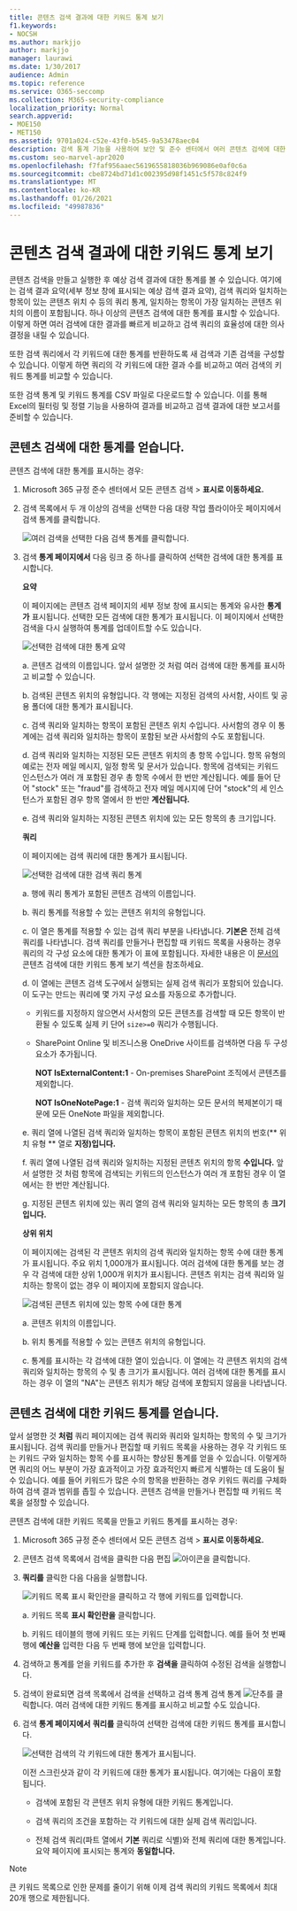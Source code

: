 ```yaml
---
title: 콘텐츠 검색 결과에 대한 키워드 통계 보기
f1.keywords:
- NOCSH
ms.author: markjjo
author: markjjo
manager: laurawi
ms.date: 1/30/2017
audience: Admin
ms.topic: reference
ms.service: O365-seccomp
ms.collection: M365-security-compliance
localization_priority: Normal
search.appverid:
- MOE150
- MET150
ms.assetid: 9701a024-c52e-43f0-b545-9a53478aec04
description: 검색 통계 기능을 사용하여 보안 및 준수 센터에서 여러 콘텐츠 검색에 대한 통계를 표시하고 & 방법을 알아보겠습니다.
ms.custom: seo-marvel-apr2020
ms.openlocfilehash: f7faf956aaec5619655818036b969086e0af0c6a
ms.sourcegitcommit: cbe8724bd71d1c002395d98f1451c5f578c824f9
ms.translationtype: MT
ms.contentlocale: ko-KR
ms.lasthandoff: 01/26/2021
ms.locfileid: "49987836"
---
```

# <a name="view-keyword-statistics-for-content-search-results"></a>콘텐츠 검색 결과에 대한 키워드 통계 보기

콘텐츠 검색을 만들고 실행한 후 예상 검색 결과에 대한 통계를 볼 수 있습니다. 여기에는 검색 결과 요약(세부 정보 창에 표시되는 예상 검색 결과 요약), 검색 쿼리와 일치하는 항목이 있는 콘텐츠 위치 수 등의 쿼리 통계, 일치하는 항목이 가장 일치하는 콘텐츠 위치의 이름이 포함됩니다. 하나 이상의 콘텐츠 검색에 대한 통계를 표시할 수 있습니다. 이렇게 하면 여러 검색에 대한 결과를 빠르게 비교하고 검색 쿼리의 효율성에 대한 의사 결정을 내릴 수 있습니다.
  
또한 검색 쿼리에서 각 키워드에 대한 통계를 반환하도록 새 검색과 기존 검색을 구성할 수 있습니다. 이렇게 하면 쿼리의 각 키워드에 대한 결과 수를 비교하고 여러 검색의 키워드 통계를 비교할 수 있습니다.
  
또한 검색 통계 및 키워드 통계를 CSV 파일로 다운로드할 수 있습니다. 이를 통해 Excel의 필터링 및 정렬 기능을 사용하여 결과를 비교하고 검색 결과에 대한 보고서를 준비할 수 있습니다.
  
## <a name="get-statistics-for-content-searches"></a>콘텐츠 검색에 대한 통계를 얻습니다.

콘텐츠 검색에 대한 통계를 표시하는 경우:
  
1. Microsoft 365 규정 준수 센터에서 모든 콘텐츠 검색   >  **표시로 이동하세요.**

2. 검색 목록에서 두 개 이상의 검색을 선택한 다음  대량 작업  플라이아웃 페이지에서 검색 통계를 클릭합니다.
    
    ![여러 검색을 선택한 다음 검색 통계를 클릭합니다.](../media/1195c6c3-2e00-469d-8c29-85c1c7ebe6c7.png)
  
3. 검색 **통계 페이지에서** 다음 링크 중 하나를 클릭하여 선택한 검색에 대한 통계를 표시합니다. 
    
    **요약**
    
    이 페이지에는 콘텐츠 검색 페이지의 세부 정보 창에 표시되는 통계와 유사한 **통계가** 표시됩니다. 선택한 모든 검색에 대한 통계가 표시됩니다. 이 페이지에서 선택한 검색을 다시 실행하여 통계를 업데이트할 수도 있습니다. 
    
    ![선택한 검색에 대한 통계 요약](../media/abb663eb-b3d6-4f4c-a99f-55d20b0848af.png)
  
    a.  콘텐츠 검색의 이름입니다. 앞서 설명한 것 처럼 여러 검색에 대한 통계를 표시하고 비교할 수 있습니다.
    
    b. 검색된 콘텐츠 위치의 유형입니다. 각 행에는 지정된 검색의 사서함, 사이트 및 공용 폴더에 대한 통계가 표시됩니다.
    
    c. 검색 쿼리와 일치하는 항목이 포함된 콘텐츠 위치 수입니다. 사서함의 경우 이 통계에는 검색 쿼리와 일치하는 항목이 포함된 보관 사서함의 수도 포함됩니다.
    
    d. 검색 쿼리와 일치하는 지정된 모든 콘텐츠 위치의 총 항목 수입니다. 항목 유형의 예로는 전자 메일 메시지, 일정 항목 및 문서가 있습니다. 항목에 검색되는 키워드 인스턴스가 여러 개 포함된 경우 총 항목 수에서 한 번만 계산됩니다. 예를 들어 단어 "stock" 또는 "fraud"를 검색하고 전자 메일 메시지에 단어 "stock"의 세 인스턴스가 포함된 경우 항목 열에서 한 번만 **계산됩니다.** 
    
    e. 검색 쿼리와 일치하는 지정된 콘텐츠 위치에 있는 모든 항목의 총 크기입니다. 
    
    **쿼리**
    
    이 페이지에는 검색 쿼리에 대한 통계가 표시됩니다.
    
    ![선택한 검색에 대한 검색 쿼리 통계](../media/dc817526-dfb9-43d3-a14c-4c58077eb7bb.png)
  
    a. 행에 쿼리 통계가 포함된 콘텐츠 검색의 이름입니다.
    
    b. 쿼리 통계를 적용할 수 있는 콘텐츠 위치의 유형입니다.
    
    c. 이 열은 통계를 적용할 수 있는 검색 쿼리 부분을 나타냅니다. **기본은** 전체 검색 쿼리를 나타냅니다. 검색 쿼리를 만들거나 편집할 때 키워드 목록을 사용하는 경우 쿼리의 각 구성 요소에 대한 통계가 이 표에 포함됩니다. 자세한 내용은 이 [문서의](#get-keyword-statistics-for-content-searches) 콘텐츠 검색에 대한 키워드 통계 보기 섹션을 참조하세요. 
    
    d. 이 열에는 콘텐츠 검색 도구에서 실행되는 실제 검색 쿼리가 포함되어 있습니다. 이 도구는 만드는 쿼리에 몇 가지 구성 요소를 자동으로 추가합니다. 

    - 키워드를 지정하지 않으면서 사서함의 모든 콘텐츠를 검색할 때 모든 항목이 반환될 수 있도록 실제 키 단어  `size>=0` 쿼리가 수행됩니다. 
    
     - SharePoint Online 및 비즈니스용 OneDrive 사이트를 검색하면 다음 두 구성 요소가 추가됩니다.
    
          **NOT IsExternalContent:1** - On-premises SharePoint 조직에서 콘텐츠를 제외합니다. 
    
          **NOT IsOneNotePage:1** - 검색 쿼리와 일치하는 모든 문서의 복제본이기 때문에 모든 OneNote 파일을 제외합니다. 

    
    e. 쿼리 열에 나열된 검색 쿼리와 일치하는 항목이 포함된 콘텐츠 위치의 번호(** 위치 유형 ** 열로 **지정)입니다.** 
    
    f. 쿼리 열에 나열된 검색 쿼리와 일치하는 지정된 콘텐츠 위치의 항목 **수입니다.** 앞서 설명한 것 처럼 항목에 검색되는 키워드의 인스턴스가 여러 개 포함된 경우 이 열에서는 한 번만 계산됩니다. 
    
    g. 지정된 콘텐츠 위치에 있는 쿼리 열의 검색 쿼리와 일치하는 모든 항목의 총 **크기입니다.** 
    
    **상위 위치**
    
    이 페이지에는 검색된 각 콘텐츠 위치의 검색 쿼리와 일치하는 항목 수에 대한 통계가 표시됩니다. 주요 위치 1,000개가 표시됩니다. 여러 검색에 대한 통계를 보는 경우 각 검색에 대한 상위 1,000개 위치가 표시됩니다. 콘텐츠 위치는 검색 쿼리와 일치하는 항목이 없는 경우 이 페이지에 포함되지 않습니다.
    
    ![검색된 콘텐츠 위치에 있는 항목 수에 대한 통계](../media/35a820b0-85d9-45d1-9a0c-c74bec803e67.png)
  
    a. 콘텐츠 위치의 이름입니다.
    
    b. 위치 통계를 적용할 수 있는 콘텐츠 위치의 유형입니다.
    
    c. 통계를 표시하는 각 검색에 대한 열이 있습니다. 이 열에는 각 콘텐츠 위치의 검색 쿼리와 일치하는 항목의 수 및 총 크기가 표시됩니다. 여러 검색에 대한 통계를 표시하는 경우 이 열의 "NA"는 콘텐츠 위치가 해당 검색에 포함되지 않음을 나타냅니다. 

## <a name="get-keyword-statistics-for-content-searches"></a>콘텐츠 검색에 대한 키워드 통계를 얻습니다.

앞서 설명한 것 **처럼** 쿼리 페이지에는 검색 쿼리와 쿼리와 일치하는 항목의 수 및 크기가 표시됩니다. 검색 쿼리를 만들거나 편집할 때 키워드 목록을 사용하는 경우 각 키워드 또는 키워드 구와 일치하는 항목 수를 표시하는 향상된 통계를 얻을 수 있습니다. 이렇게하면 쿼리의 어느 부분이 가장 효과적이고 가장 효과적인지 빠르게 식별하는 데 도움이 될 수 있습니다. 예를 들어 키워드가 많은 수의 항목을 반환하는 경우 키워드 쿼리를 구체화하여 검색 결과 범위를 좁힐 수 있습니다. 콘텐츠 검색을 만들거나 편집할 때 키워드 목록을 설정할 수 있습니다. 

콘텐츠 검색에 대한 키워드 목록을 만들고 키워드 통계를 표시하는 경우:
  
1. Microsoft 365 규정 준수 센터에서 모든 콘텐츠 검색   >  **표시로 이동하세요.**
    
2. 콘텐츠 검색 목록에서 검색을 클릭한 다음 편집  ![ 아이콘을 ](../media/ebd260e4-3556-4fb0-b0bb-cc489773042c.gif) 클릭합니다.
    
3. **쿼리를** 클릭한 다음 다음을 실행합니다. 
    
    ![키워드 목록 표시 확인란을 클릭하고 각 행에 키워드를 입력합니다.](../media/73ef46dd-3d5c-415d-b5e7-c3559caaafe2.png)
  
    a. 키워드 목록 **표시 확인란을** 클릭합니다. 
    
    b. 키워드 테이블의 행에 키워드 또는 키워드 단계를 입력합니다. 예를 들어 첫 번째 행에 **예산을** 입력한 다음 두 번째 행에 보안을 입력합니다.  
    
4. 검색하고 통계를 얻을 키워드를 추가한 후 **검색을** 클릭하여 수정된 검색을 실행합니다. 
    
5. 검색이 완료되면 검색 목록에서 검색을 선택하고 검색 통계  검색 통계 ![ 단추를 ](../media/9bf56d43-25bf-4f53-a4be-f4d55102310c.png) 클릭합니다. 여러 검색에 대한 키워드 통계를 표시하고 비교할 수도 있습니다.
    
6. 검색 **통계 페이지에서** **쿼리를** 클릭하여 선택한 검색에 대한 키워드 통계를 표시합니다. 
    
    ![선택한 검색의 각 키워드에 대한 통계가 표시됩니다.](../media/e7910fa9-af93-4df9-92d0-e1e3e089e14f.png)
  
    이전 스크린샷과 같이 각 키워드에 대한 통계가 표시됩니다. 여기에는 다음이 포함됩니다. 
    
    - 검색에 포함된 각 콘텐츠 위치 유형에 대한 키워드 통계입니다.
    
    - 검색 쿼리의 조건을 포함하는 각 키워드에 대한 실제 검색 쿼리입니다. 
    
    - 전체 검색 쿼리(파트 열에서  **기본** 쿼리로 식별)와 전체 쿼리에 대한 통계입니다. 요약 페이지에 표시되는 통계와 **동일합니다.** 

> [!NOTE]
> 큰 키워드 목록으로 인한 문제를 줄이기 위해 이제 검색 쿼리의 키워드 목록에서 최대 20개 행으로 제한됩니다.
